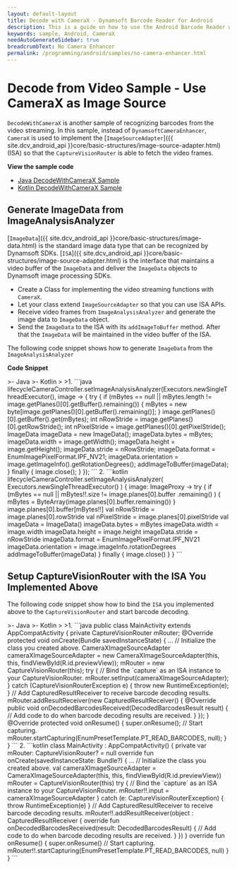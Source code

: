 ```yaml
---
layout: default-layout
title: Decode with CameraX - Dynamsoft Barcode Reader for Android
description: This is a guide on how to use the Android Barcode Reader with the CameraX component instead of Camera Enhancer.
keywords: sample, Android, CameraX
needAutoGenerateSidebar: true
breadcrumbText: No Camera Enhancer
permalink: /programming/android/samples/no-camera-enhancer.html
---
```


# Decode from Video Sample - Use CameraX as Image Source

`DecodeWithCameraX` is another sample of recognizing barcodes from the video streaming. In this sample, instead of `DynamsoftCameraEnhancer`, `CameraX` is used to implement the [`ImageSourceAdapter`]({{ site.dcv_android_api }}core/basic-structures/image-source-adapter.html) (ISA) so that the `CaptureVisionRouter` is able to fetch the video frames.

**View the sample code**

* <a href="https://github.com/Dynamsoft/barcode-reader-mobile-samples/tree/main/android/DecodeWithAVCaptureSession/" target="_blank">Java DecodeWithCameraX Sample</a>
* <a href="https://github.com/Dynamsoft/barcode-reader-mobile-samples/tree/main/android/DecodeWithAVCaptureSessionKt/" target="_blank">Kotlin DecodeWithCameraX Sample</a>

## Generate ImageData from ImageAnalysisAnalyzer

[`ImageData`]({{ site.dcv_android_api }}core/basic-structures/image-data.html) is the standard image data type that can be recognized by Dynamsoft SDKs. [`ISA`]({{ site.dcv_android_api }}core/basic-structures/image-source-adapter.html) is the interface that maintains a video buffer of the `ImageData` and deliver the `ImageData` objects to Dynamsoft image processing SDKs.

* Create a Class for implementing the video streaming functions with `CameraX`.
* Let your class extend `ImageSourceAdapter` so that you can use ISA APIs.
* Receive video frames from `ImageAnalysisAnalyzer` and generate the image data to `ImageData` object.
* Send the `ImageData` to the ISA with its `addImageToBuffer` method. After that the `ImageData` will be maintained in the video buffer of the ISA.

The following code snippet shows how to generate `ImageData` from the `ImageAnalysisAnalyzer`

**Code Snippet**

<div class="sample-code-prefix"></div>
>- Java
>- Kotlin
>
>1. 
```java
lifecycleCameraController.setImageAnalysisAnalyzer(Executors.newSingleThreadExecutor(), image -> {
    try {
        if (mBytes == null || mBytes.length != image.getPlanes()[0].getBuffer().remaining()) {
            mBytes = new byte[image.getPlanes()[0].getBuffer().remaining()];
        }
        image.getPlanes()[0].getBuffer().get(mBytes);
        int nRowStride = image.getPlanes()[0].getRowStride();
        int nPixelStride = image.getPlanes()[0].getPixelStride();
        ImageData imageData = new ImageData();
        imageData.bytes = mBytes;
        imageData.width = image.getWidth();
        imageData.height = image.getHeight();
        imageData.stride = nRowStride;
        imageData.format = EnumImagePixelFormat.IPF_NV21;
        imageData.orientation = image.getImageInfo().getRotationDegrees();
        addImageToBuffer(imageData);
    } finally {
        image.close();
    }
});
```
2. 
```kotlin
lifecycleCameraController.setImageAnalysisAnalyzer(
    Executors.newSingleThreadExecutor()
) { image: ImageProxy ->
    try {
        if (mBytes == null || mBytes!!.size != image.planes[0].buffer
                .remaining()
        ) {
            mBytes = ByteArray(image.planes[0].buffer.remaining())
        }
        image.planes[0].buffer[mBytes!!]
        val nRowStride = image.planes[0].rowStride
        val nPixelStride = image.planes[0].pixelStride
        val imageData = ImageData()
        imageData.bytes = mBytes
        imageData.width = image.width
        imageData.height = image.height
        imageData.stride = nRowStride
        imageData.format = EnumImagePixelFormat.IPF_NV21
        imageData.orientation = image.imageInfo.rotationDegrees
        addImageToBuffer(imageData)
    } finally {
        image.close()
    }
}
```

## Setup CaptureVisionRouter with the ISA You Implemented Above

The following code snippet show how to bind the `ISA` you implemented above to the `CaptureVisionRouter` and start barcode decoding.

<div class="sample-code-prefix"></div>
>- Java
>- Kotlin
>
>1. 
```java
public class MainActivity extends AppCompatActivity {
    private CaptureVisionRouter mRouter;
    @Override
    protected void onCreate(Bundle savedInstanceState) {
        ...
        // Initialize the class you created above.
        CameraXImageSourceAdapter cameraXImageSourceAdapter = new CameraXImageSourceAdapter(this, this, findViewById(R.id.previewView));
        mRouter = new CaptureVisionRouter(this);
        try {
            // Bind the `capture` as an ISA instance to your CaptureVisionRouter.
            mRouter.setInput(cameraXImageSourceAdapter);
        } catch (CaptureVisionRouterException e) {
            throw new RuntimeException(e);
        }
        // Add CapturedResultReceiver to receive barcode decoding results.
        mRouter.addResultReceiver(new CapturedResultReceiver() {
            @Override
            public void onDecodedBarcodesReceived(DecodedBarcodesResult result) {
                // Add code to do when barcode decoding results are received.
            }
        });
    }
    @Override
    protected void onResume() {
        super.onResume();
        // Start capturing.
        mRouter.startCapturing(EnumPresetTemplate.PT_READ_BARCODES, null);
    }
}
```
2. 
```kotlin
class MainActivity : AppCompatActivity() {
    private var mRouter: CaptureVisionRouter? = null
    override fun onCreate(savedInstanceState: Bundle?) {
        ...
        // Initialize the class you created above.
        val cameraXImageSourceAdapter =
            CameraXImageSourceAdapter(this, this, findViewById(R.id.previewView))
        mRouter = CaptureVisionRouter(this)
        try {
            // Bind the `capture` as an ISA instance to your CaptureVisionRouter.
            mRouter!!.input = cameraXImageSourceAdapter
        } catch (e: CaptureVisionRouterException) {
            throw RuntimeException(e)
        }
        // Add CapturedResultReceiver to receive barcode decoding results.
        mRouter!!.addResultReceiver(object : CapturedResultReceiver {
            override fun onDecodedBarcodesReceived(result: DecodedBarcodesResult) {
                // Add code to do when barcode decoding results are received.
            }
        })
    }
    override fun onResume() {
        super.onResume()
        // Start capturing.
        mRouter!!.startCapturing(EnumPresetTemplate.PT_READ_BARCODES, null)
    }
}
```
